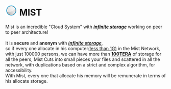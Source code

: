 <h1><img src="MIST.PNG" width="37"/> MIST</h1>
Mist is an incredible "Cloud System" with <u><b><i>infinite storage</i></b></u> working on peer to peer architecture!<br>
<br>
It is <b>secure</b> and <b>anonym</b> with <u><b><i>infinite storage</i></b></u>, <br> so if every one allocate in his computer<u>(less than 1G)</u> in the Mist Network, with just 100000 persons, we can have more than <u><b>100TERA</b></u> of storage for all the peers, Mist Cuts into small pieces your files and scattered in all the network, with duplications based on a strict and complex algorithm, for accessibility.<br>
With Mist, every one that allocate his memory will be remunerate in terms of his allocate storage.<br>
